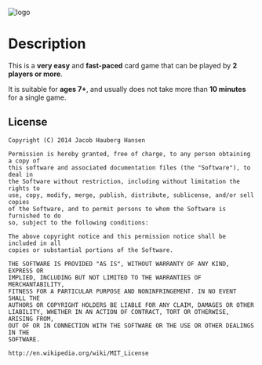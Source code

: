 ![logo](https://raw.github.com/jhauberg/trickbook-ruleset/master/images/logo.png)

# Description

This is a **very easy** and **fast-paced** card game that can be played by **2 players or more**.

It is suitable for **ages 7+**, and usually does not take more than **10 minutes** for a single game.

## License

	Copyright (C) 2014 Jacob Hauberg Hansen

	Permission is hereby granted, free of charge, to any person obtaining a copy of
	this software and associated documentation files (the "Software"), to deal in
	the Software without restriction, including without limitation the rights to
	use, copy, modify, merge, publish, distribute, sublicense, and/or sell copies
	of the Software, and to permit persons to whom the Software is furnished to do
	so, subject to the following conditions:

	The above copyright notice and this permission notice shall be included in all
	copies or substantial portions of the Software.

	THE SOFTWARE IS PROVIDED "AS IS", WITHOUT WARRANTY OF ANY KIND, EXPRESS OR
	IMPLIED, INCLUDING BUT NOT LIMITED TO THE WARRANTIES OF MERCHANTABILITY,
	FITNESS FOR A PARTICULAR PURPOSE AND NONINFRINGEMENT. IN NO EVENT SHALL THE
	AUTHORS OR COPYRIGHT HOLDERS BE LIABLE FOR ANY CLAIM, DAMAGES OR OTHER
	LIABILITY, WHETHER IN AN ACTION OF CONTRACT, TORT OR OTHERWISE, ARISING FROM,
	OUT OF OR IN CONNECTION WITH THE SOFTWARE OR THE USE OR OTHER DEALINGS IN THE
	SOFTWARE.

	http://en.wikipedia.org/wiki/MIT_License
